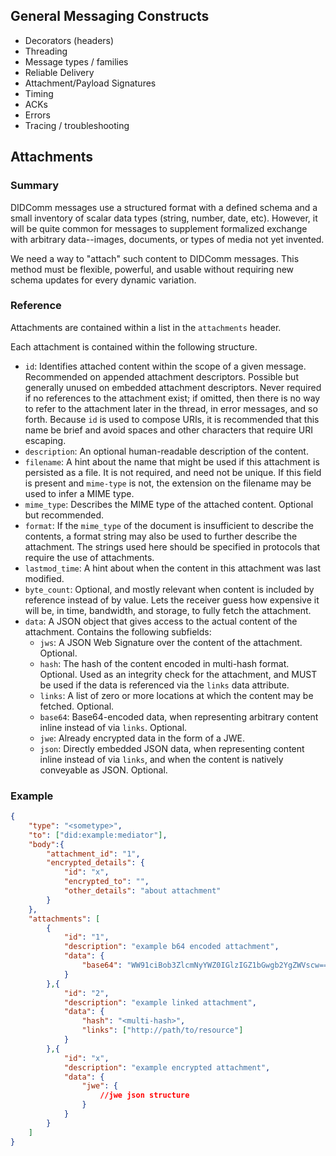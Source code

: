 ## General Messaging Constructs

* Decorators (headers)
* Threading
* Message types / families
* Reliable Delivery
* Attachment/Payload Signatures
* Timing
* ACKs
* Errors
* Tracing / troubleshooting

## Attachments

### Summary

DIDComm messages use a structured format with a defined schema and a small inventory of scalar data types (string, number, date, etc). However, it will be quite common for messages to supplement formalized exchange with arbitrary data--images, documents, or types of media not yet invented.

We need a way to "attach" such content to DIDComm messages. This method must be flexible, powerful, and usable without requiring new schema updates for every dynamic variation.

### Reference

Attachments are contained within a list in the `attachments` header.

Each attachment is contained within the following structure.

- `id`: Identifies attached content within the scope of a given message. Recommended on appended attachment descriptors. Possible but generally unused on embedded attachment descriptors. Never required if no references to the attachment exist; if omitted, then there is no way to refer to the attachment later in the thread, in error messages, and so forth. Because `id` is used to compose URIs, it is recommended that this name be brief and avoid spaces and other characters that require URI escaping.
- `description`: An optional human-readable description of the content.
- `filename`: A hint about the name that might be used if this attachment is persisted as a file. It is not required, and need not be unique. If this field is present and `mime-type` is not, the extension on the filename may be used to infer a MIME type.
- `mime_type`: Describes the MIME type of the attached content. Optional but recommended.
- `format`: If the `mime_type` of the document is insufficient to describe the contents, a format string may also be used to further describe the attachment. The strings used here should be specified in protocols that require the use of attachments.
- `lastmod_time`: A hint about when the content in this attachment was last modified.
- `byte_count`: Optional, and mostly relevant when content is included by reference instead of by value. Lets the receiver guess how expensive it will be, in time, bandwidth, and storage, to fully fetch the attachment.
- `data`: A JSON object that gives access to the actual content of the attachment. Contains the following subfields:
  - `jws`: A JSON Web Signature over the content of the attachment. Optional.
  - `hash`: The hash of the content encoded in multi-hash format. Optional. Used as an integrity check for the attachment, and MUST be used if the data is referenced via the `links` data attribute. 
  - `links`: A list of zero or more locations at which the content may be fetched. Optional.
  - `base64`: Base64-encoded data, when representing arbitrary content inline instead of via `links`. Optional.
  - `jwe`: Already encrypted data in the form of a JWE.
  - `json`: Directly embedded JSON data, when representing content inline instead of via `links`, and when the content is natively conveyable as JSON. Optional.

### Example

```json
{
    "type": "<sometype>",
    "to": ["did:example:mediator"],
    "body":{
        "attachment_id": "1",
        "encrypted_details": {
            "id": "x",
            "encrypted_to": "",
            "other_details": "about attachment"
        }
    },
    "attachments": [
        {
			"id": "1",
            "description": "example b64 encoded attachment",
            "data": {
            	"base64": "WW91ciBob3ZlcmNyYWZ0IGlzIGZ1bGwgb2YgZWVscw=="
        	}
        },{
			"id": "2",
            "description": "example linked attachment",
            "data": {
            	"hash": "<multi-hash>",
                "links": ["http://path/to/resource"]
        	}
        },{
			"id": "x",
            "description": "example encrypted attachment",
            "data": {
            	"jwe": {
                    //jwe json structure
                }
        	}
        }
    ]
}
```